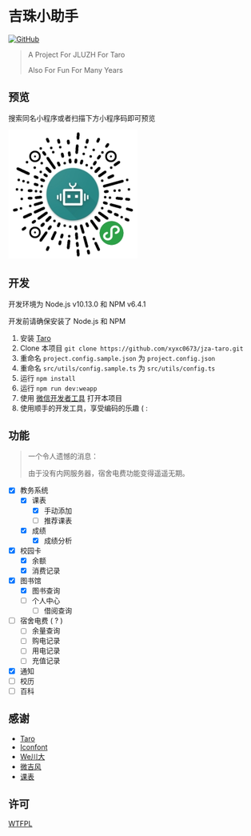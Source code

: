 # 吉珠小助手

[![GitHub](https://img.shields.io/badge/license-WTFPL-blue.svg?style=flat-square)](https://zh.wikipedia.org/wiki/WTFPL)


> A Project For JLUZH For Taro
> 
> Also For Fun For Many Years

## 预览
搜索同名小程序或者扫描下方小程序码即可预览

![小程序二维码](/images/qrcode.jpg)

## 开发

开发环境为 Node.js v10.13.0 和 NPM v6.4.1

开发前请确保安装了 Node.js 和 NPM

1. 安装 [Taro](https://taro.js.org/)
2. Clone 本项目 `git clone https://github.com/xyxc0673/jza-taro.git`
3. 重命名 `project.config.sample.json` 为 `project.config.json`
4. 重命名 `src/utils/config.sample.ts` 为 `src/utils/config.ts`
5. 运行 `npm install`
6. 运行 `npm run dev:weapp`
7. 使用 [微信开发者工具](https://developers.weixin.qq.com/miniprogram/dev/devtools/download.html) 打开本项目
8. 使用顺手的开发工具，享受编码的乐趣 ( :

## 功能
> 一个令人遗憾的消息：
> 
> 由于没有内网服务器，宿舍电费功能变得遥遥无期。

- [x] 教务系统
  - [x] 课表
    - [x] 手动添加
    - [ ] 推荐课表
  - [x] 成绩
    - [x] 成绩分析
- [x] 校园卡
  - [x] 余额
  - [x] 消费记录
- [x] 图书馆
  - [x] 图书查询
  - [ ] 个人中心
    - [ ] 借阅查询
- [ ] 宿舍电费 ( ? )
  - [ ] 余量查询
  - [ ] 购电记录
  - [ ] 用电记录
  - [ ] 充值记录
- [x] 通知
- [ ] 校历
- [ ] 百科

## 感谢

- [Taro](https://taro.js.org/)
- [Iconfont](http://www.iconfont.cn/)
- [We川大](https://github.com/mohuishou/scuplus-wechat)
- [微吉风](https://github.com/choyri/WeGifun)
- [课表](http://kb.mayuko.cn/)

## 许可
[WTFPL](https://zh.wikipedia.org/wiki/WTFPL)